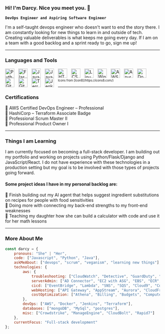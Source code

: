 ### Hi! I'm Darcy. Nice you meet you. 🙂

**`DevOps Engineer and Aspiring Software Engineer`**

I'm a self-taught devops engineer who doesn't want to end the story there. I am constantly looking for new things to learn in and outside of tech. Creating valuable deliverables is what keeps me going every day. If I am on a team with a good backlog and a sprint ready to go, sign me up!

---

### Languages and Tools
<img align="left" alt="Python" width="30px" style="padding-right:10px;" src="https://github.com/darcyhphillips/profile-icons/blob/main/icons8-python-48.png">
<img align="left" alt="Flask" width="30px" style="padding-right:10px;" src="https://github.com/darcyhphillips/profile-icons/blob/main/icons8-flask-64.png">
<img align="left" alt="Java" width="30px" style="padding-right:10px;" src="https://github.com/darcyhphillips/profile-icons/blob/main/icons8-java-48.png">
<img align="left" alt="JavaScript" width="30px" style="padding-right:10px;" src="https://github.com/darcyhphillips/profile-icons/blob/main/icons8-javascript-48.png">
<img align="left" alt="HTML" width="30px" style="padding-right:10px;" src="https://github.com/darcyhphillips/profile-icons/blob/main/icons8-html-5-48.png">
<img align="left" alt="CSS" width="30px" style="padding-right:10px;" src="https://github.com/darcyhphillips/profile-icons/blob/main/icons8-css3-100.png">
<img align="left" alt="Linux" width="30px" style="padding-right:10px;" src="https://github.com/darcyhphillips/profile-icons/blob/main/icons8-linux-48.png">
<img align="left" alt="Windows" width="30px" style="padding-right:10px;" src="https://github.com/darcyhphillips/profile-icons/blob/main/icons8-windows-10-48.png">
<img align="left" alt="AWS" width="30px" style="padding-right:10px;" src="https://github.com/darcyhphillips/profile-icons/blob/main/icons8-amazon-web-services-48.png">
<img align="left" alt="Azure" width="30px" style="padding-right:10px;" src="https://github.com/darcyhphillips/profile-icons/blob/main/icons8-azure-48.png">
<img align="left" alt="Docker" width="30px" style="padding-right:10px;" src="https://github.com/darcyhphillips/profile-icons/blob/main/icons8-docker-48.png">
<img align="left" alt="Git" width="30px" style="padding-right:10px;" src="https://github.com/darcyhphillips/profile-icons/blob/main/icons8-git-48.png">
<img align="left" alt="GitHub" width="30px" style="padding-right:10px;" src="https://github.com/darcyhphillips/profile-icons/blob/main/icons8-github-48.png">
<img align="left" alt="Terraform" width="30px" style="padding-right:10px;" src="https://github.com/darcyhphillips/profile-icons/blob/main/icons8-terraform-48.png">
<img align="left" alt="Jenkins" width="30px" style="padding-right:10px;" src="https://github.com/darcyhphillips/profile-icons/blob/main/icons8-jenkins-48.png">
<br />
<br />
<sub align="left"><sup>Icons from [Icon8](https://icons8.com/)</sup></sub>
<br />

---

### Certifications

🔹 AWS Certified DevOps Engineer – Professional
<br />
🔹 HashiCorp – Terraform Associate Badge
<br />
🔹 Professional Scrum Master II
<br />
🔹 Professional Product Owner I
<br />

---

### Things I am Learning

I am currently focused on becoming a full-stack developer. I am building out my portfolio and working on projects using Python/Flask/Django and JavaScript/React. I do not have experience with these technologies in a production setting but my goal is to be involved with those types of projects going forward. 

#### Some project ideas I have in my personal backlog are:
🔹 Finish building out my AI agent that helps suggest ingredient substitutions on recipes for people with food sensitivities 
<br />
🔹 Doing more with connecting my back-end strengths to my front-end weaknesses 
<br />
🔹 Teaching my daughter how she can build a calculator with code and use it for her math lessons
<br />

---

### More About Me

```javascript
const darcy = {
    pronouns: "She" | "Her",
    code: ["Javascript", "Python", "Java"],
    askMeAbout: ["devops", "scrum", "veganism", "learning new things"],
    technologies: {
        aws: {
            troubleshooting: ["CloudWatch", "Detective", "GuardDuty", "Inspector", "CloudTrail", "Config", "Control Tower", "IAM", "KMS", "Organizations", "RAM", "Secrets Manager", "Security Hub", "STS", "Shield", "SSO", "WAF" ],
            serverAdmin: ["AD Connector", "EC2 with ASG", "EBS", "ECR", "ECS", "EFS", "EKS", "FSx", "RDS", "VPC", "Workspaces", "Backup", "Certificates Manager", "Client VPN", "DMS", "Direct Connect", "Storage Gateway", "Systems Manager", "Transit Gateway"],
            cicd: ["EventBridge", "Lambda", "SNS", "SQS", "Cloud9", "CodeArtifact", "CodeBuild", "CodeCommit", "CodeDeploy", "CodePipeline", "CodeStar", "CLI", "SAM", "Service Catalog", "Step Functions"],
            webHosting: ["API Gateway", "AppStream", "Aurora", "CloudFront", "Cognito", "DynamoDB", "Lightsail",  "Route 53", "S3", "Elastic Beanstalk", "ELB"],
            costOptimization: ["Athena", "Billing", "Budgets", "Compute Optimizer", "Cost and Usage Report", "Cost Explorer", "Glue", "Savings Plans", "Service Quotas", "Quicksight"],
        },
        devOps: ["AWS", "Docker", "Jenkins", "Terraform"],
        databases: ["mongoDB", "MySql", "postgres"],
        misc: ["Crowdstrike", "ManageEngine", "CloudBolt", "Rapid7"]
    },
    currentFocus: "Full-stack development"
};
```
